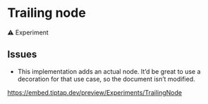 # Trailing node

⚠️ Experiment

## Issues
* This implementation adds an actual node. It’d be great to use a decoration for that use case, so the document isn’t modified.

https://embed.tiptap.dev/preview/Experiments/TrailingNode
